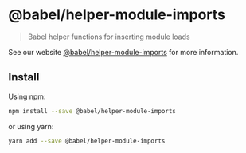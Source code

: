 # @babel/helper-module-imports

> Babel helper functions for inserting module loads

See our website [@babel/helper-module-imports](https://babeljs.io/docs/en/next/babel-helper-module-imports.html) for more information.

## Install

Using npm:

```sh
npm install --save @babel/helper-module-imports
```

or using yarn:

```sh
yarn add --save @babel/helper-module-imports
```
